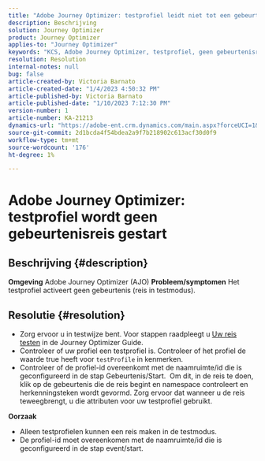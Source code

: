 ```yaml
---
title: "Adobe Journey Optimizer: testprofiel leidt niet tot een gebeurtenisreis"
description: Beschrijving
solution: Journey Optimizer
product: Journey Optimizer
applies-to: "Journey Optimizer"
keywords: "KCS, Adobe Journey Optimizer, testprofiel, geen gebeurtenisreis, AJO teweegbrengen"
resolution: Resolution
internal-notes: null
bug: false
article-created-by: Victoria Barnato
article-created-date: "1/4/2023 4:50:32 PM"
article-published-by: Victoria Barnato
article-published-date: "1/10/2023 7:12:30 PM"
version-number: 1
article-number: KA-21213
dynamics-url: "https://adobe-ent.crm.dynamics.com/main.aspx?forceUCI=1&pagetype=entityrecord&etn=knowledgearticle&id=17a403e0-4f8c-ed11-81ad-6045bd0067ea"
source-git-commit: 2d1bcda4f54bdea2a9f7b218902c613acf30d0f9
workflow-type: tm+mt
source-wordcount: '176'
ht-degree: 1%

---
```


# Adobe Journey Optimizer: testprofiel wordt geen gebeurtenisreis gestart

## Beschrijving {#description}

<b>Omgeving</b>
Adobe Journey Optimizer (AJO)
<b>Probleem/symptomen</b>
Het testprofiel activeert geen gebeurtenis (reis in testmodus).


## Resolutie {#resolution}


- Zorg ervoor u in testwijze bent. Voor stappen raadpleegt u [Uw reis testen](https://experienceleague.adobe.com/docs/journey-optimizer/using/orchestrate-journeys/create-journey/testing-the-journey.html) in de Journey Optimizer Guide.
- Controleer of uw profiel een testprofiel is. Controleer of het profiel de waarde true heeft voor `testProfile` in kenmerken.
- Controleer of de profiel-id overeenkomt met de naamruimte/id die is geconfigureerd in de stap Gebeurtenis/Start.  Om dit, in de reis te doen, klik op de gebeurtenis die de reis begint en namespace controleert en herkenningsteken wordt gevormd. Zorg ervoor dat wanneer u de reis teweegbrengt, u die attributen voor uw testprofiel gebruikt.

<b>Oorzaak</b>
- Alleen testprofielen kunnen een reis maken in de testmodus.
- De profiel-id moet overeenkomen met de naamruimte/id die is geconfigureerd in de stap event/start.

